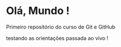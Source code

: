 # <br>Olá, Mundo !<br/>
 Primeiro repositório do curso de Git e GitHub

testando as orientações passada ao vivo !